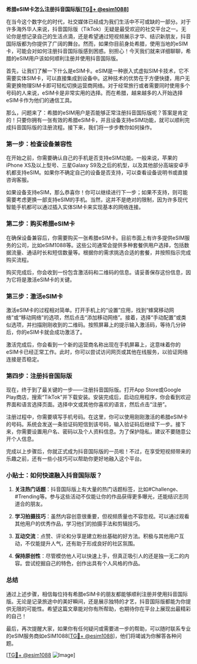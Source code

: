 **希腊eSIM卡怎么注册抖音国际版[[TG💪+ @esim1088](https://t.me/s/esim1088)]**

在当今这个数字化的时代，社交媒体已经成为我们生活中不可或缺的一部分。对于许多海外华人来说，抖音国际版（TikTok）无疑是最受欢迎的社交平台之一。无论你是想记录自己的生活点滴，还是希望通过短视频展示才华、结识新朋友，抖音国际版都为你提供了广阔的舞台。然而，如果你目前身处希腊，使用当地的eSIM卡，可能会对如何注册抖音国际版感到困惑。别担心！今天我们就来详细聊聊，希腊的eSIM用户该如何顺利注册并使用抖音国际版。

首先，让我们了解一下什么是eSIM卡。eSIM是一种嵌入式虚拟SIM卡技术，它不需要实体SIM卡，可以直接集成到设备中。这种技术的优势在于方便快捷，用户无需更换物理SIM卡即可轻松切换运营商网络。对于经常旅行或者需要同时使用多个号码的人来说，eSIM卡是非常实用的选择。而在希腊，越来越多的人开始选择eSIM卡作为他们的通信工具。

那么，问题来了：希腊的eSIM用户是否能够正常注册抖音国际版呢？答案是肯定的！只要你拥有一张有效的希腊eSIM卡，并且设备支持eSIM功能，就可以顺利完成抖音国际版的注册流程。接下来，我们将一步步教你如何操作。

### 第一步：检查设备兼容性

在开始之前，你需要确认自己的手机是否支持eSIM功能。一般来说，苹果的iPhone XS及以上型号、三星Galaxy S9及之后的机型，以及其他部分高端安卓手机都支持eSIM。如果你不确定自己的设备是否支持，可以查看设备说明书或直接咨询客服。

如果设备支持eSIM，那么恭喜你！你可以继续进行下一步；如果不支持，则可能需要考虑更换一部支持eSIM的手机。当然，这并不是绝对的限制，因为许多现代智能手机都可以通过插入实体SIM卡来实现基本的网络连接。

### 第二步：购买希腊eSIM卡

在确保设备兼容后，你需要购买一张希腊eSIM卡。目前市面上有许多提供eSIM服务的公司，比如eSIM1088等。这些公司通常会提供多种套餐供用户选择，包括数据流量、通话时长和短信数量等。根据你的需求挑选合适的套餐，并按照指示完成购买流程。

购买完成后，你会收到一份包含激活码和二维码的信息。请妥善保存这份信息，因为它将是激活eSIM卡的关键。

### 第三步：激活eSIM卡

激活eSIM卡的过程相对简单。打开手机上的“设置”应用，找到“蜂窝移动网络”或“移动网络”的选项，然后点击“添加移动网络”。接着，选择“手动配置”或类似选项，并扫描刚刚收到的二维码。按照屏幕上的提示输入激活码，等待几分钟后，你的eSIM卡就会成功激活了。

激活完成后，你会看到一个新的运营商名称出现在手机屏幕上，这意味着你的eSIM卡已经正常工作。此时，你可以尝试访问网页或其他在线服务，以验证网络连接是否稳定。

### 第四步：注册抖音国际版

现在，终于到了最关键的一步——注册抖音国际版。打开App Store或Google Play商店，搜索“TikTok”并下载安装。安装完成后，启动应用程序，你会看到欢迎界面和语言选择页面。选择中文或其他你喜欢的语言，然后点击“注册”。

注册过程中，你需要填写手机号码。在这里，你可以使用刚刚激活的希腊eSIM卡的号码。系统会发送一条验证码短信到该号码，输入验证码后继续下一步。接下来，你需要设置用户名、密码以及个人资料信息。为了保护隐私，建议不要随意公开个人信息。

完成以上步骤后，你就正式成为抖音国际版的一员啦！不过，在享受短视频带来的乐趣之前，还有一些小技巧可以帮助你更好地融入这个平台。

### 小贴士：如何快速融入抖音国际版？

1. **关注热门话题**：抖音国际版上有大量的热门话题标签，比如#Challenge、#Trending等。参与这些活动不仅能让你的作品获得更多曝光，还能结识志同道合的朋友。
   
2. **学习拍摄技巧**：虽然内容创意很重要，但视频质量也不容忽视。可以通过观看其他用户的优秀作品，学习他们的拍摄手法和剪辑技巧。

3. **互动交流**：点赞、评论和分享是建立粉丝基础的好方法。积极与其他用户互动，不仅能提升人气，还有助于形成良好的社区氛围。

4. **保持原创性**：尽管模仿他人可以快速上手，但真正吸引人的还是独一无二的内容。尝试挖掘自己的特色，创作出具有个人风格的作品。

### 总结

通过上述步骤，相信每位持有希腊eSIM卡的朋友都能够顺利注册并使用抖音国际版。无论是记录旅途中的美好瞬间，还是展示独特的才艺，抖音国际版都能为你提供无限的可能性。希望这篇文章能对你有所帮助，也期待你在平台上展现出最精彩的自己！

最后，再次提醒大家，如果你有任何疑问或需要进一步的帮助，可以随时联系专业的eSIM服务商如eSIM1088[[TG💪+ @esim1088](https://t.me/s/esim1088)]，他们将竭诚为你解答各种问题。

[[TG💪+ @esim1088](https://t.me/s/esim1088) ![Image](https://i.postimg.cc/4NQfJmqS/Snipaste-2025-05-13-00-14-12.png)]